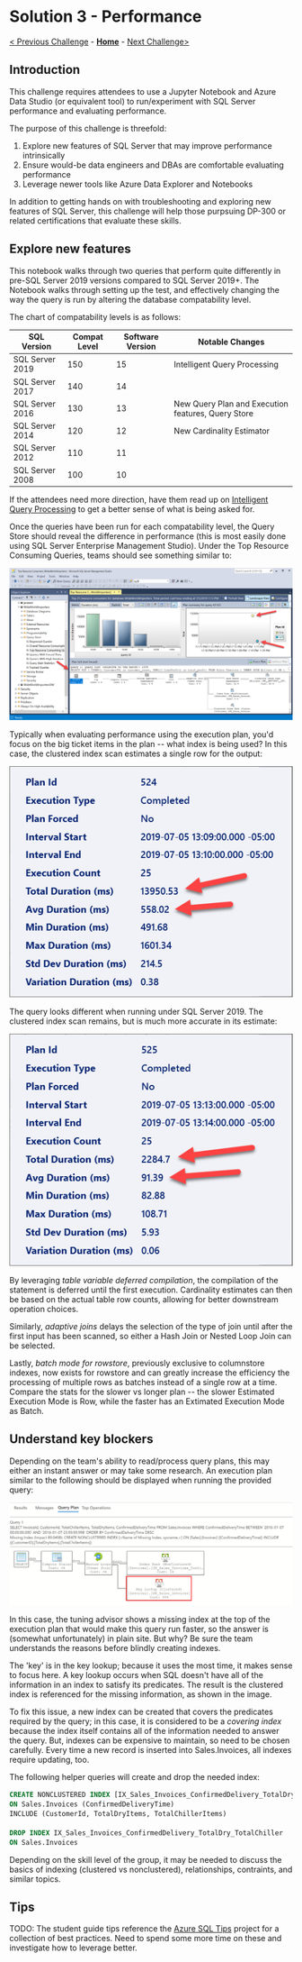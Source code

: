 # Solution 3 - Performance

[< Previous Challenge](./Solution02.md) - **[Home](../README.md)** - [Next Challenge>](./Solution04.md)

## Introduction

This challenge requires attendees to use a Jupyter Notebook and Azure Data Studio (or equivalent tool) to run/experiment with SQL Server performance and evaluating performance.

The purpose of this challenge is threefold:

1. Explore new features of SQL Server that may improve performance intrinsically
1. Ensure would-be data engineers and DBAs are comfortable evaluating performance
1. Leverage newer tools like Azure Data Explorer and Notebooks

In addition to getting hands on with troubleshooting and exploring new features of SQL Server, this challenge will help those purpsuing DP-300 or related certifications that evaluate these skills.

## Explore new features

This notebook walks through two queries that perform quite differently in pre-SQL Server 2019 versions compared to SQL Server 2019+. The Notebook walks through setting up the test, and effectively changing the way the query is run by altering the database compatability level.

The chart of compatability levels is as follows:

|SQL Version|Compat Level|Software Version|Notable Changes|
|-----------|------------|----------------|-------|
|SQL Server 2019|150|15|Intelligent Query Processing|
|SQL Server 2017|140|14||
|SQL Server 2016|130|13|New Query Plan and Execution features, Query Store|
|SQL Server 2014|120|12|New Cardinality Estimator|
|SQL Server 2012|110|11||
|SQL Server 2008|100|10||

If the attendees need more direction, have them read up on [Intelligent Query Processing](https://docs.microsoft.com/en-us/sql/relational-databases/performance/intelligent-query-processing?view=sql-server-ver15) to get a better sense of what is being asked for.

Once the queries have been run for each compatability level, the Query Store should reveal the difference in performance (this is most easily done using SQL Server Enterprise Management Studio). Under the Top Resource Consuming Queries, teams should see something similar to:

![Query Store](../assets/query_plans_for_table_variable.png)

Typically when evaluating performance using the execution plan, you'd focus on the big ticket items in the plan -- what index is being used? In this case, the clustered index scan estimates a single row for the output:

![Slower Plan](../assets/query_stats_for_slower_plan.png)

The query looks different when running under SQL Server 2019. The clustered index scan remains, but is much more accurate in its estimate:

![Faster Plan](../assets/query_stats_for_faster_plan.png)

By leveraging *table variable deferred compilation*, the compilation of the statement is deferred until the first execution. Cardinality estimates can then be based on the actual table row counts, allowing for better downstream operation choices.  

Similarly, *adaptive joins* delays the selection of the type of join until after the first input has been scanned, so either a Hash Join or Nested Loop Join can be selected.

Lastly, *batch mode for rowstore*, previously exclusive to columnstore indexes, now exists for rowstore and can greatly increase the efficiency the processing of multiple rows as batches instead of a single row at a time. Compare the stats for the slower vs longer plan -- the slower Estimated Execution Mode is Row, while the faster has an Extimated Execution Mode as Batch.

## Understand key blockers

Depending on the team's ability to read/process query plans, this may either an instant answer or may take some research. An execution plan similar to the following should be displayed when running the provided query: 

![Key Lookup](../assets/keylookup.png)

In this case, the tuning advisor shows a missing index at the top of the execution plan that would make this query run faster, so the answer is (somewhat unfortunately) in plain site. But why? Be sure the team understands the reasons before blindly creating indexes.

The 'key' is in the key lookup; because it uses the most time, it makes sense to focus here. A key lookup occurs when SQL doesn't have all of the information in an index to satisfy its predicates. The result is the clustered index is referenced for the missing information, as shown in the image.

To fix this issue, a new index can be created that covers the predicates required by the query; in this case, it is considered to be a *covering index* because the index itself contains all of the information needed to answer the query. But, indexes can be expensive to maintain, so need to be chosen carefully. Every time a new record is inserted into Sales.Invoices, all indexes require updating, too.

The following helper queries will create and drop the needed index:

```sql
CREATE NONCLUSTERED INDEX [IX_Sales_Invoices_ConfirmedDelivery_TotalDry_TotalChiller] 
ON Sales.Invoices (ConfirmedDeliveryTime) 
INCLUDE (CustomerId, TotalDryItems, TotalChillerItems)

DROP INDEX IX_Sales_Invoices_ConfirmedDelivery_TotalDry_TotalChiller
ON Sales.Invoices
```

Depending on the skill level of the group, it may be needed to discuss the basics of indexing (clustered vs nonclustered), relationships, contraints, and similar topics.

## Tips
TODO: The student guide tips reference the [Azure SQL Tips](https://github.com/microsoft/azure-sql-tips/wiki/Azure-SQL-Database-tips) project for a collection of best practices. Need to spend some more time on these and investigate how to leverage better.
